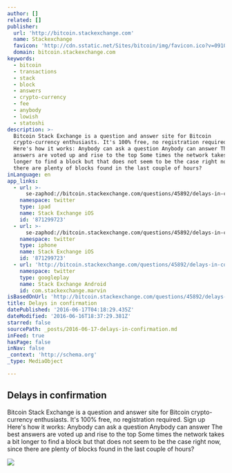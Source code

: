 ```yaml
---
author: []
related: []
publisher:
  url: 'http://bitcoin.stackexchange.com'
  name: Stackexchange
  favicon: 'http://cdn.sstatic.net/Sites/bitcoin/img/favicon.ico?v=0910168c5c65'
  domain: bitcoin.stackexchange.com
keywords:
  - bitcoin
  - transactions
  - stack
  - block
  - answers
  - crypto-currency
  - fee
  - anybody
  - lowish
  - statoshi
description: >-
  Bitcoin Stack Exchange is a question and answer site for Bitcoin
  crypto-currency enthusiasts. It's 100% free, no registration required. Sign up
  Here's how it works: Anybody can ask a question Anybody can answer The best
  answers are voted up and rise to the top Some times the network takes a bit
  longer to find a block but that does not seem to be the case right now, since
  there are plenty of blocks found in the last couple of hours?
inLanguage: en
app_links:
  - url: >-
      se-zaphod://bitcoin.stackexchange.com/questions/45892/delays-in-confirmation
    namespace: twitter
    type: ipad
    name: Stack Exchange iOS
    id: '871299723'
  - url: >-
      se-zaphod://bitcoin.stackexchange.com/questions/45892/delays-in-confirmation
    namespace: twitter
    type: iphone
    name: Stack Exchange iOS
    id: '871299723'
  - url: 'http://bitcoin.stackexchange.com/questions/45892/delays-in-confirmation'
    namespace: twitter
    type: googleplay
    name: Stack Exchange Android
    id: com.stackexchange.marvin
isBasedOnUrl: 'http://bitcoin.stackexchange.com/questions/45892/delays-in-confirmation'
title: Delays in confirmation
datePublished: '2016-06-17T04:18:29.435Z'
dateModified: '2016-06-16T18:37:29.381Z'
starred: false
sourcePath: _posts/2016-06-17-delays-in-confirmation.md
inFeed: true
hasPage: false
inNav: false
_context: 'http://schema.org'
_type: MediaObject

---
```

<article style=""><h1>Delays in confirmation</h1><p>Bitcoin Stack Exchange is a question and answer site for Bitcoin crypto-currency enthusiasts. It's 100% free, no registration required. Sign up Here's how it works: Anybody can ask a question Anybody can answer The best answers are voted up and rise to the top Some times the network takes a bit longer to find a block but that does not seem to be the case right now, since there are plenty of blocks found in the last couple of hours?</p><img src="http://cdn.sstatic.net/Sites/bitcoin/img/apple-touch-icon.png?v=a43e5a337e6b&amp;a" /></article>